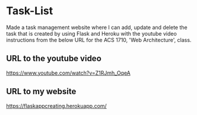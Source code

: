 # Task-List
Made a task management website where I can add, update and delete the task that is created by using Flask and Heroku with the youtube video instructions from the below URL for the ACS 1710, 'Web Architecture', class.

## URL to the youtube video
https://www.youtube.com/watch?v=Z1RJmh_OqeA

## URL to my website
https://flaskappcreating.herokuapp.com/
